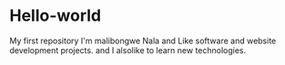 # Hello-world
My first repository
I'm malibongwe Nala and Like software and website development projects. and I alsolike to learn new technologies.
